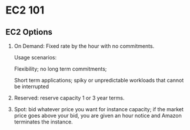# EC2 101

## EC2 Options

1. On Demand:  Fixed rate by the hour with no commitments.

    Usage scenarios:  

      Flexibility; no long term commitments;

      Short term applications; spiky or unpredictable workloads that cannot be
      interrupted

      

2. Reserved:  reserve capacity  1 or 3 year terms.
3. Spot:  bid whatever price you want for instance capacity; if the market price
   goes above your bid, you are given an hour notice and Amazon terminates the
   instance.
